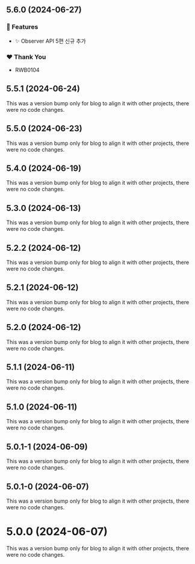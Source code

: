 ## 5.6.0 (2024-06-27)


### 🚀 Features

- ✨ Observer API 5편 신규 추가


### ❤️  Thank You

- RWB0104

## 5.5.1 (2024-06-24)

This was a version bump only for blog to align it with other projects, there were no code changes.

## 5.5.0 (2024-06-23)

This was a version bump only for blog to align it with other projects, there were no code changes.

## 5.4.0 (2024-06-19)

This was a version bump only for blog to align it with other projects, there were no code changes.

## 5.3.0 (2024-06-13)

This was a version bump only for blog to align it with other projects, there were no code changes.

## 5.2.2 (2024-06-12)

This was a version bump only for blog to align it with other projects, there were no code changes.

## 5.2.1 (2024-06-12)

This was a version bump only for blog to align it with other projects, there were no code changes.

## 5.2.0 (2024-06-12)

This was a version bump only for blog to align it with other projects, there were no code changes.

## 5.1.1 (2024-06-11)

This was a version bump only for blog to align it with other projects, there were no code changes.

## 5.1.0 (2024-06-11)

This was a version bump only for blog to align it with other projects, there were no code changes.

## 5.0.1-1 (2024-06-09)

This was a version bump only for blog to align it with other projects, there were no code changes.

## 5.0.1-0 (2024-06-07)

This was a version bump only for blog to align it with other projects, there were no code changes.

# 5.0.0 (2024-06-07)

This was a version bump only for blog to align it with other projects, there were no code changes.
